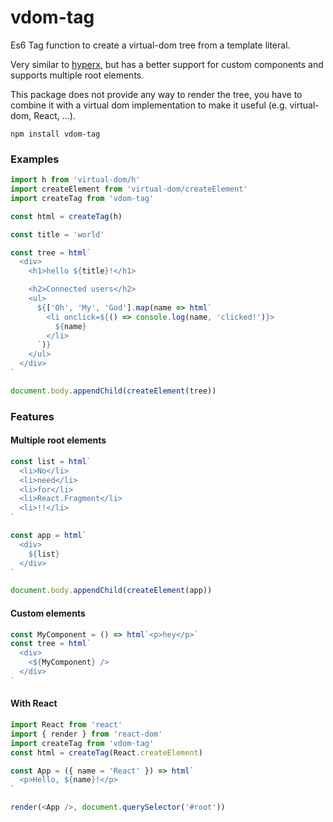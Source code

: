 # vdom-tag

Es6 Tag function to create a virtual-dom tree from a template literal.

Very similar to [hyperx](https://github.com/choojs/hyperx), but has a better
support for custom components and supports multiple root elements.

This package does not provide any way to render the tree, you have to combine it
with a virtual dom implementation to make it useful (e.g. virtual-dom, React, ...).

```
npm install vdom-tag
```

### Examples

```js
import h from 'virtual-dom/h'
import createElement from 'virtual-dom/createElement'
import createTag from 'vdom-tag'

const html = createTag(h)

const title = 'world'

const tree = html`
  <div>
    <h1>hello ${title}!</h1>

    <h2>Connected users</h2>
    <ul>
      ${['Oh', 'My', 'God'].map(name => html`
        <li onclick=${() => console.log(name, 'clicked!')}>
          ${name}
        </li>
      `)}
    </ul>
  </div>
`

document.body.appendChild(createElement(tree))
```

### Features

#### Multiple root elements

```js
const list = html`
  <li>No</li>
  <li>need</li>
  <li>for</li>
  <li>React.Fragment</li>
  <li>!!</li>
`

const app = html`
  <div>
    ${list}
  </div>
`

document.body.appendChild(createElement(app))
```

#### Custom elements

```js
const MyComponent = () => html`<p>hey</p>`
const tree = html`
  <div>
    <${MyComponent} />
  </div>
`
```

#### With React

```js
import React from 'react'
import { render } from 'react-dom'
import createTag from 'vdom-tag'
const html = createTag(React.createElement)

const App = ({ name = 'React' }) => html`
  <p>Hello, ${name}!</p>
`

render(<App />, document.querySelector('#root'))
```

